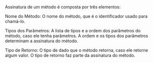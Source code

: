 Assinatura de um método é composta por três elementos:

Nome do Método: O nome do método, que é o identificador usado para chamá-lo.

Tipos dos Parâmetros: A lista de tipos e a ordem dos parâmetros do método, caso ele tenha parâmetros. A ordem e os tipos dos parâmetros determinam a assinatura do método.

Tipo de Retorno: O tipo de dado que o método retorna, caso ele retorne algum valor. O tipo de retorno faz parte da assinatura do método.
